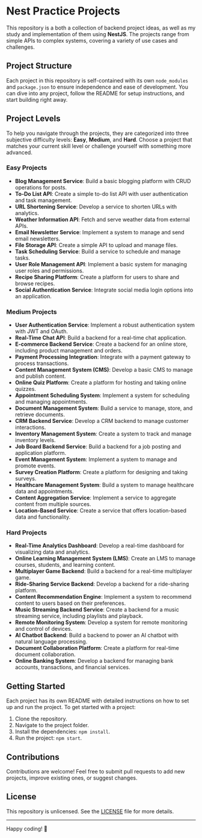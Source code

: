 # Nest Practice Projects

This repository is a both a collection of backend project ideas, as well as my study and implementation of them using **NestJS**. The projects range from simple APIs to complex systems, covering a variety of use cases and challenges.

## Project Structure

Each project in this repository is self-contained with its own `node_modules` and `package.json` to ensure independence and ease of development. You can dive into any project, follow the README for setup instructions, and start building right away.

## Project Levels

To help you navigate through the projects, they are categorized into three subjective difficulty levels: **Easy**, **Medium**, and **Hard**. Choose a project that matches your current skill level or challenge yourself with something more advanced.

### Easy Projects
- **Blog Management Service**: Build a basic blogging platform with CRUD operations for posts.
- **To-Do List API**: Create a simple to-do list API with user authentication and task management.
- **URL Shortening Service**: Develop a service to shorten URLs with analytics.
- **Weather Information API**: Fetch and serve weather data from external APIs.
- **Email Newsletter Service**: Implement a system to manage and send email newsletters.
- **File Storage API**: Create a simple API to upload and manage files.
- **Task Scheduling Service**: Build a service to schedule and manage tasks.
- **User Role Management API**: Implement a basic system for managing user roles and permissions.
- **Recipe Sharing Platform**: Create a platform for users to share and browse recipes.
- **Social Authentication Service**: Integrate social media login options into an application.

### Medium Projects
- **User Authentication Service**: Implement a robust authentication system with JWT and OAuth.
- **Real-Time Chat API**: Build a backend for a real-time chat application.
- **E-commerce Backend Service**: Create a backend for an online store, including product management and orders.
- **Payment Processing Integration**: Integrate with a payment gateway to process transactions.
- **Content Management System (CMS)**: Develop a basic CMS to manage and publish content.
- **Online Quiz Platform**: Create a platform for hosting and taking online quizzes.
- **Appointment Scheduling System**: Implement a system for scheduling and managing appointments.
- **Document Management System**: Build a service to manage, store, and retrieve documents.
- **CRM Backend Service**: Develop a CRM backend to manage customer interactions.
- **Inventory Management System**: Create a system to track and manage inventory levels.
- **Job Board Backend Service**: Build a backend for a job posting and application platform.
- **Event Management System**: Implement a system to manage and promote events.
- **Survey Creation Platform**: Create a platform for designing and taking surveys.
- **Healthcare Management System**: Build a system to manage healthcare data and appointments.
- **Content Aggregation Service**: Implement a service to aggregate content from multiple sources.
- **Location-Based Service**: Create a service that offers location-based data and functionality.

### Hard Projects
- **Real-Time Analytics Dashboard**: Develop a real-time dashboard for visualizing data and analytics.
- **Online Learning Management System (LMS)**: Create an LMS to manage courses, students, and learning content.
- **Multiplayer Game Backend**: Build a backend for a real-time multiplayer game.
- **Ride-Sharing Service Backend**: Develop a backend for a ride-sharing platform.
- **Content Recommendation Engine**: Implement a system to recommend content to users based on their preferences.
- **Music Streaming Backend Service**: Create a backend for a music streaming service, including playlists and playback.
- **Remote Monitoring System**: Develop a system for remote monitoring and control of devices.
- **AI Chatbot Backend**: Build a backend to power an AI chatbot with natural language processing.
- **Document Collaboration Platform**: Create a platform for real-time document collaboration.
- **Online Banking System**: Develop a backend for managing bank accounts, transactions, and financial services.

## Getting Started

Each project has its own README with detailed instructions on how to set up and run the project. To get started with a project:

1. Clone the repository.
2. Navigate to the project folder.
3. Install the dependencies: `npm install`.
4. Run the project: `npm start`.

## Contributions

Contributions are welcome! Feel free to submit pull requests to add new projects, improve existing ones, or suggest changes.

## License

This repository is unlicensed. See the [LICENSE](LICENSE) file for more details.

---

Happy coding! 🚀
